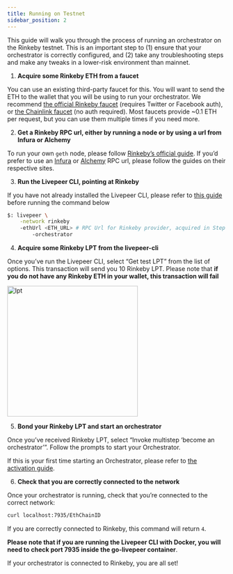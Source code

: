 ```yaml
---
title: Running on Testnet
sidebar_position: 2
---
```


This guide will walk you through the process of running an orchestrator on the Rinkeby testnet. This is an important step to (1) ensure that your orchestrator is correctly configured, and (2) take any troubleshooting steps and make any tweaks in a lower-risk environment than mainnet.

1. **Acquire some Rinkeby ETH from a faucet**

You can use an existing third-party faucet for this. You will want to send the ETH to the wallet that you will be using to run your orchestrator. We recommend [the official Rinkeby faucet](https://www.rinkeby.io/#faucet) (requires Twitter or Facebook auth), or [the Chainlink faucet](https://faucets.chain.link/rinkeby) (no auth required). Most faucets provide ~0.1 ETH per request, but you can use them multiple times if you need more.

2. **Get a Rinkeby RPC url, either by running a node or by using a url from Infura or Alchemy**

To run your own `geth` node, please follow [Rinkeby’s official guide](https://www.rinkeby.io/#geth). If you’d prefer to use an [Infura](https://infura.io/) or [Alchemy](https://www.alchemy.com/) RPC url, please follow the guides on their respective sites.

3. **Run the Livepeer CLI, pointing at Rinkeby**

If you have not already installed the Livepeer CLI, please refer to [this guide](https://livepeer.org/docs/installation/install-livepeer/overview) before running the command below

```bash
$: livepeer \
    -network rinkeby
    -ethUrl <ETH_URL> # RPC Url for Rinkeby provider, acquired in Step 2 above
		-orchestrator
```

4. **Acquire some Rinkeby LPT from the livepeer-cli**

Once you’ve run the Livepeer CLI, select “Get test LPT” from the list of options. This transaction will send you 10 Rinkeby LPT. Please note that **if you do not have any Rinkeby ETH in your wallet, this transaction will fail**

<img src="/docs-assets/video-miners/getting-started/testnet_lpt.png" alt="lpt" width="300"/>

5. **Bond your Rinkeby LPT and start an orchestrator**

Once you’ve received Rinkeby LPT, select “Invoke multistep ‘become an orchestrator’”. Follow the prompts to start your Orchestrator.

If this is your first time starting an Orchestrator, please refer to [the activation guide](/video-miners/getting-started/activation).

6. **Check that you are correctly connected to the network**

Once your orchestrator is running, check that you’re connected to the correct network:

```bash
curl localhost:7935/EthChainID 
```

If you are correctly connected to Rinkeby, this command will return `4`. 

**Please note that if you are running the Livepeer CLI with Docker, you will need to check port 7935 inside the go-livepeer container**.

If your orchestrator is connected to Rinkeby, you are all set!